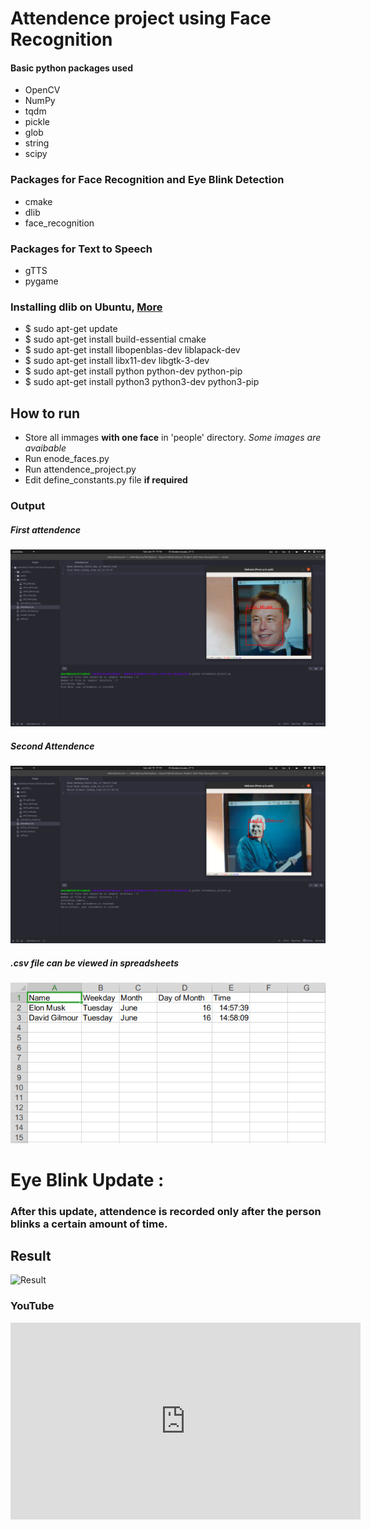 # Attendence project using Face Recognition

#### Basic python packages used
* OpenCV
* NumPy
* tqdm
* pickle
* glob
* string
* scipy

### Packages for Face Recognition and Eye Blink Detection
* cmake
* dlib
* face_recognition

### Packages for Text to Speech
* gTTS
* pygame


### Installing dlib on Ubuntu, [More](https://www.pyimagesearch.com/2018/01/22/install-dlib-easy-complete-guide/)
* $ sudo apt-get update
* $ sudo apt-get install build-essential cmake
* $ sudo apt-get install libopenblas-dev liblapack-dev
* $ sudo apt-get install libx11-dev libgtk-3-dev
* $ sudo apt-get install python python-dev python-pip
* $ sudo apt-get install python3 python3-dev python3-pip

## How to run
* Store all immages **with one face** in 'people' directory. *Some images are avaibable*
* Run enode_faces.py
* Run attendence_project.py
* Edit define_constants.py file **if required**

### Output
##### First attendence
![Elon Musk](/README_media/Screenshot_elon_musk.png "Elon Musk")

##### Second Attendence
![David Gilmour](/README_media/Screenshot_david_gilmour.png "David Gilmour")

##### .csv file can be viewed in spreadsheets
![Spreadsheet](/README_media/Screenshot_spreadsheet.png "Spreadsheet")

# Eye Blink Update :
### After this update, attendence is recorded only after the person blinks a certain amount of time.

## Result
![Result](/README_media/attendence_project_video.gif "Result")

### YouTube
<iframe width="560" height="315" src="https://www.youtube.com/embed/uW48UC3WEos" frameborder="0" allow="accelerometer; autoplay; encrypted-media; gyroscope; picture-in-picture" allowfullscreen></iframe>
